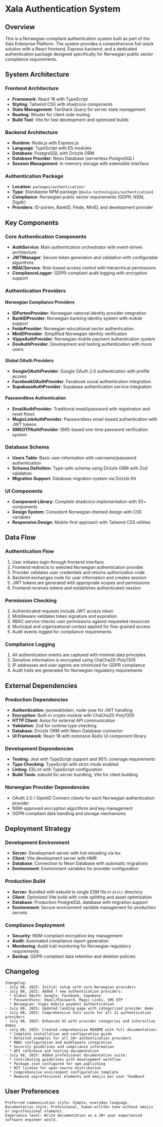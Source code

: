 # Xala Authentication System

## Overview

This is a Norwegian-compliant authentication system built as part of the Xala Enterprise Platform. The system provides a comprehensive full-stack solution with a React frontend, Express backend, and a dedicated authentication package designed specifically for Norwegian public sector compliance requirements.

## System Architecture

### Frontend Architecture
- **Framework**: React 18 with TypeScript
- **Styling**: Tailwind CSS with shadcn/ui components
- **State Management**: TanStack Query for server state management
- **Routing**: Wouter for client-side routing
- **Build Tool**: Vite for fast development and optimized builds

### Backend Architecture
- **Runtime**: Node.js with Express.js
- **Language**: TypeScript with ES modules
- **Database**: PostgreSQL with Drizzle ORM
- **Database Provider**: Neon Database (serverless PostgreSQL)
- **Session Management**: In-memory storage with extensible interface

### Authentication Package
- **Location**: `packages/authentication/`
- **Type**: Standalone NPM package (`@xala-technologies/authentication`)
- **Compliance**: Norwegian public sector requirements (GDPR, NSM, Digdir)
- **Providers**: ID-porten, BankID, Feide, MinID, and development provider

## Key Components

### Core Authentication Components
- **AuthService**: Main authentication orchestrator with event-driven architecture
- **JWTManager**: Secure token generation and validation with configurable algorithms
- **RBACService**: Role-based access control with hierarchical permissions
- **ComplianceLogger**: GDPR-compliant audit logging with encryption support

### Authentication Providers

#### Norwegian Compliance Providers
- **IDPortenProvider**: Norwegian national identity provider integration
- **BankIDProvider**: Norwegian banking identity system with mobile support
- **FeideProvider**: Norwegian educational sector authentication
- **MinIDProvider**: Simplified Norwegian identity verification
- **VippsAuthProvider**: Norwegian mobile payment authentication system
- **DevAuthProvider**: Development and testing authentication with mock users

#### Global OAuth Providers
- **GoogleOAuthProvider**: Google OAuth 2.0 authentication with profile access
- **FacebookOAuthProvider**: Facebook social authentication integration
- **SupabaseAuthProvider**: Supabase authentication service integration

#### Passwordless Authentication
- **EmailAuthProvider**: Traditional email/password with registration and reset flows
- **MagicLinkAuthProvider**: Passwordless email-based authentication with JWT tokens
- **SMSOTPAuthProvider**: SMS-based one-time password verification system

### Database Schema
- **Users Table**: Basic user information with username/password authentication
- **Schema Definition**: Type-safe schema using Drizzle ORM with Zod validation
- **Migration Support**: Database migration system via Drizzle Kit

### UI Components
- **Component Library**: Complete shadcn/ui implementation with 50+ components
- **Design System**: Consistent Norwegian-themed design with CSS variables
- **Responsive Design**: Mobile-first approach with Tailwind CSS utilities

## Data Flow

### Authentication Flow
1. User initiates login through frontend interface
2. Frontend redirects to selected Norwegian authentication provider
3. Provider validates user credentials and returns authorization code
4. Backend exchanges code for user information and creates session
5. JWT tokens are generated with appropriate scopes and permissions
6. Frontend receives tokens and establishes authenticated session

### Permission Checking
1. Authenticated requests include JWT access token
2. Middleware validates token signature and expiration
3. RBAC service checks user permissions against requested resources
4. Municipal and organizational context applied for fine-grained access
5. Audit events logged for compliance requirements

### Compliance Logging
1. All authentication events are captured with minimal data principles
2. Sensitive information is encrypted using ChaCha20-Poly1305
3. IP addresses and user agents are minimized for GDPR compliance
4. Audit trails are generated for Norwegian regulatory requirements

## External Dependencies

### Production Dependencies
- **Authentication**: jsonwebtoken, node-jose for JWT handling
- **Encryption**: Built-in crypto module with ChaCha20-Poly1305
- **HTTP Client**: Axios for external API communication
- **Validation**: Zod for runtime type checking
- **Database**: Drizzle ORM with Neon Database connector
- **UI Framework**: React 18 with extensive Radix UI component library

### Development Dependencies
- **Testing**: Jest with TypeScript support and 90% coverage requirements
- **Type Checking**: TypeScript with strict mode enabled
- **Linting**: ESLint with TypeScript configuration
- **Build Tools**: esbuild for server bundling, Vite for client building

### Norwegian Provider Dependencies
- OAuth 2.0 / OpenID Connect clients for each Norwegian authentication provider
- NSM-approved encryption algorithms and key management
- GDPR-compliant data handling and storage mechanisms

## Deployment Strategy

### Development Environment
- **Server**: Development server with hot reloading via tsx
- **Client**: Vite development server with HMR
- **Database**: Connection to Neon Database with automatic migrations
- **Environment**: Environment variables for provider configuration

### Production Build
- **Server**: Bundled with esbuild to single ESM file in `dist/` directory
- **Client**: Optimized Vite build with code splitting and asset optimization
- **Database**: Production PostgreSQL database with migration support
- **Environment**: Secure environment variable management for production secrets

### Compliance Deployment
- **Security**: NSM-compliant encryption key management
- **Audit**: Automated compliance report generation
- **Monitoring**: Audit trail monitoring for Norwegian regulatory requirements
- **Backup**: GDPR-compliant data retention and deletion policies

## Changelog

```
Changelog:
- July 08, 2025: Initial setup with core Norwegian providers
- July 08, 2025: Added 7 new authentication providers:
  * Global OAuth: Google, Facebook, Supabase
  * Passwordless: Email/Password, Magic Links, SMS OTP
  * Norwegian: Vipps mobile payment authentication
- July 08, 2025: Updated landing page with categorized provider demo
- July 08, 2025: Comprehensive test suite for all 11 authentication providers
- July 08, 2025: Enhanced UI with provider categories and interactive demos
- July 08, 2025: Created comprehensive README with full documentation:
  * Complete installation and configuration guide
  * Detailed examples for all 10+ authentication providers
  * RBAC configuration and middleware integration
  * Security guidelines and compliance information
  * API reference and testing documentation
- July 08, 2025: Added professional documentation suite:
  * Contributing guidelines with development workflow
  * Package.json configured for npm publishing
  * MIT license for open source distribution
  * Comprehensive environment configuration template
  * Removed unprofessional elements and emojis per user feedback
```

## User Preferences

```
Preferred communication style: Simple, everyday language.
Documentation style: Professional, human-written tone without emojis or unprofessional elements.
Experience level: Write documentation as a 30+ year experienced software engineer would.
```